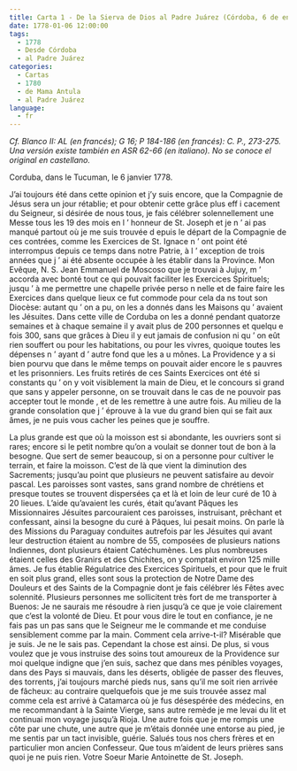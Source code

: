 ```yaml
---
title: Carta 1 - De la Sierva de Dios al Padre Juárez (Córdoba, 6 de enero de 1778).
date: 1778-01-06 12:00:00
tags:
  - 1778
  - Desde Córdoba
  - al Padre Juárez
categories:
  - Cartas
  - 1780
  - de Mama Antula
  - al Padre Juárez
language:
  - fr
---
```


_Cf. Blanco II: AL (en francés); G 16; P 184-186 (en francés): C. P., 273-275. Una versión existe también en ASR 62-66 (en italiano). No se conoce el original en castellano._

<div align="left">
Corduba, dans le Tucuman, le 6 janvier 1778.
</div>

J’ai toujours été dans cette opinion et j’y suis encore, que la Compagnie de Jésus sera un jour rétablie; et pour obtenir cette grâce plus eff i cacement du Seigneur, si désirée de nous tous, je fais célébrer solennellement une Messe tous les 19 des mois en l ’ honneur de St. Joseph et je n ’ ai pas manqué partout où je me suis trouvée d epuis le départ de la Compagnie de ces contrées, comme les Exercices de St. Ignace n ’ ont point été interrompus depuis ce temps dans notre Patrie, à l ’ exception de trois années que j ’ ai été absente occupée à les établir dans la Province. Mon Evêque, N. S. Jean Emmanuel de Moscoso que je trouvai à Jujuy, m ’ accorda avec bonté tout ce qui pouvait faciliter les Exercices Spirituels; jusqu ’ à me permettre une chapelle privée perso n nelle et de faire faire les Exercices dans quelque lieux ce fut commode pour cela da ns tout son Diocèse: autant qu ’ on a pu, on les a donnés dans les Maisons qu ’ avaient les Jésuites. Dans cette ville de Corduba on les a donné pendant quatorze semaines et à chaque semaine il y avait plus de 200 personnes et quelqu e fois 300, sans que grâces à Dieu il y eut jamais de confusion ni qu ’ on eût rien souffert ou pour les habitations, ou pour les vivres, quoique toutes les dépenses n ’ ayant d ’ autre fond que les a u mônes. La Providence y a si bien pourvu que dans le même temps on pouvait aider encore le s pauvres et les prisonniers. Les fruits retirés de ces Saints Exercices ont été si constants qu ’ on y voit visiblement la main de Dieu, et le concours si grand que sans y appeler personne, on se trouvait dans le cas de ne pouvoir pas accepter tout le monde , et de les remettre à une autre fois. Au milieu de la grande consolation que j ’ éprouve à la vue du grand bien qui se fait aux âmes, je ne puis vous cacher les peines que je souffre.
<!-- more -->
La plus grande est que où la moisson est si abondante, les ouvriers sont si rares; encore si le petit nombre qu’on a voulait se donner tout de bon à la besogne. Que sert de semer beaucoup, si on a personne pour cultiver le terrain, et faire la moisson. C’est de là que vient la diminution des Sacrements; jusqu’au point que plusieurs ne peuvent satisfaire au devoir pascal. Les paroisses sont vastes, sans grand nombre de chrétiens et presque toutes se trouvent dispersées ça et là et loin de leur curé de 10 à 20 lieues.
L’aide qu’avaient les curés, était qu’avant Pâques les Missionnaires Jésuites parcouraient ces paroisses, instruisant, prêchant et confessant, ainsi la besogne du curé à Pâques, lui pesait moins.
On parle là des Missions du Paraguay conduites autrefois par les Jésuites qui avant leur destruction étaient au nombre de 55, composées de plusieurs nations Indiennes, dont plusieurs étaient Catéchumènes. Les plus nombreuses étaient celles des Granirs et des Chichites, on y comptait environ 125 mille âmes.
Je fus établie Régulatrice des Exercices Spirituels, et pour que le fruit en soit plus grand, elles sont sous la protection de Notre Dame des Douleurs et des Saints de la Compagnie dont je fais célébrer lés Fêtes avec solennité.
Plusieurs personnes me sollicitent très fort de me transporter à Buenos: Je ne saurais me résoudre à rien jusqu’à ce que je voie clairement que c’est la volonté de Dieu. Et pour vous dire le tout en confiance, je ne fais pas un pas sans que le Seigneur me le commande et me conduise sensiblement comme par la main.
Comment cela arrive-t-il? Misérable que je suis. Je ne le sais pas. Cependant la chose est ainsi. De plus, si vous voulez que je vous instruise des soins tout amoureux de la Providence sur moi quelque indigne que j’en suis, sachez que dans mes pénibles voyages, dans des Pays si mauvais, dans les déserts, obligée de passer des fleuves, des torrents, j’ai toujours marché pieds nus, sans qu’il me soit rien arrivée de fâcheux: au contraire quelquefois que je me suis trouvée assez mal comme cela est arrivé à Catamarca où je fus désespérée des médecins, en me recommandant à la Sainte Vierge, sans autre remède je me levai du lit et continuai mon voyage jusqu’à Rioja. Une autre fois que je me rompis une côte par une chute, une autre que je m’étais donnée une entorse au pied, je me sentis par un tact invisible, guérie.
Salués tous nos chers frères et en particulier mon ancien Confesseur. Que tous m’aident de leurs prières sans quoi je ne puis rien. Votre Soeur Marie Antoinette de St. Joseph.

